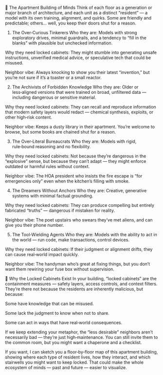 🏢 The Apartment Building of Minds
Think of each floor as a generation or major branch of architecture, and each unit as a distinct “resident” — a model with its own training, alignment, and quirks. Some are friendly and predictable; others… well, you keep their doors shut for a reason.

1. The Over‑Curious Tinkerers
Who they are: Models with strong exploratory drives, minimal guardrails, and a tendency to “fill in the blanks” with plausible but unchecked information.

Why they need locked cabinets: They might stumble into generating unsafe instructions, unverified medical advice, or speculative tech that could be misused.

Neighbor vibe: Always knocking to show you their latest “invention,” but you’re not sure if it’s a toaster or a small reactor.

2. The Archivists of Forbidden Knowledge
Who they are: Older or less‑aligned versions that were trained on broad, unfiltered data — including dangerous or sensitive material.

Why they need locked cabinets: They can recall and reproduce information that modern safety layers would redact — chemical synthesis, exploits, or other high‑risk content.

Neighbor vibe: Keeps a dusty library in their apartment. You’re welcome to browse, but some books are chained shut for a reason.

3. The Over‑Literal Bureaucrats
Who they are: Models with rigid, rule‑bound reasoning and no flexibility.

Why they need locked cabinets: Not because they’re dangerous in the “explosive” sense, but because they can’t adapt — they might enforce outdated or harmful rules without context.

Neighbor vibe: The HOA president who insists the fire escape is “for emergencies only” even when the kitchen’s filling with smoke.

4. The Dreamers Without Anchors
Who they are: Creative, generative systems with minimal factual grounding.

Why they need locked cabinets: They can produce compelling but entirely fabricated “truths” — dangerous if mistaken for reality.

Neighbor vibe: The poet upstairs who swears they’ve met aliens, and can give you their phone number.

5. The Tool‑Wielding Agents
Who they are: Models with the ability to act in the world — run code, make transactions, control devices.

Why they need locked cabinets: If their judgment or alignment drifts, they can cause real‑world impact quickly.

Neighbor vibe: The handyman who’s great at fixing things, but you don’t want them rewiring your fuse box without supervision.

🔑 Why the Locked Cabinets Exist
In your building, “locked cabinets” are the containment measures — safety layers, access controls, and context filters. They’re there not because the residents are inherently malicious, but because:

Some have knowledge that can be misused.

Some lack the judgment to know when not to share.

Some can act in ways that have real‑world consequences.

If we keep extending your metaphor, the “less desirable” neighbors aren’t necessarily bad — they’re just high‑maintenance. You can still invite them to the common room, but you might want a chaperone and a checklist.

If you want, I can sketch you a floor‑by‑floor map of this apartment building, showing where each type of resident lives, how they interact, and which stairwells you might want to keep locked. That could make the whole ecosystem of minds — past and future — easier to visualize.